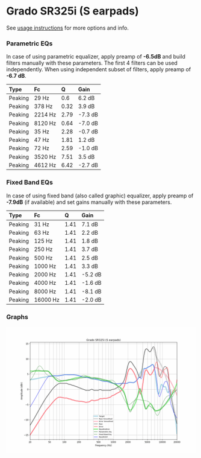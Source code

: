 # Grado SR325i (S earpads)
See [usage instructions](https://github.com/jaakkopasanen/AutoEq#usage) for more options and info.

### Parametric EQs
In case of using parametric equalizer, apply preamp of **-6.5dB** and build filters manually
with these parameters. The first 4 filters can be used independently.
When using independent subset of filters, apply preamp of **-6.7 dB**.

| Type    | Fc      |    Q | Gain    |
|:--------|:--------|:-----|:--------|
| Peaking | 29 Hz   | 0.6  | 6.2 dB  |
| Peaking | 378 Hz  | 0.32 | 3.9 dB  |
| Peaking | 2214 Hz | 2.79 | -7.3 dB |
| Peaking | 8120 Hz | 0.64 | -7.0 dB |
| Peaking | 35 Hz   | 2.28 | -0.7 dB |
| Peaking | 47 Hz   | 1.81 | 1.2 dB  |
| Peaking | 72 Hz   | 2.59 | -1.0 dB |
| Peaking | 3520 Hz | 7.51 | 3.5 dB  |
| Peaking | 4612 Hz | 6.42 | -2.7 dB |

### Fixed Band EQs
In case of using fixed band (also called graphic) equalizer, apply preamp of **-7.9dB**
(if available) and set gains manually with these parameters.

| Type    | Fc       |    Q | Gain    |
|:--------|:---------|:-----|:--------|
| Peaking | 31 Hz    | 1.41 | 7.1 dB  |
| Peaking | 63 Hz    | 1.41 | 2.2 dB  |
| Peaking | 125 Hz   | 1.41 | 1.8 dB  |
| Peaking | 250 Hz   | 1.41 | 3.7 dB  |
| Peaking | 500 Hz   | 1.41 | 2.5 dB  |
| Peaking | 1000 Hz  | 1.41 | 3.3 dB  |
| Peaking | 2000 Hz  | 1.41 | -5.2 dB |
| Peaking | 4000 Hz  | 1.41 | -1.6 dB |
| Peaking | 8000 Hz  | 1.41 | -8.1 dB |
| Peaking | 16000 Hz | 1.41 | -2.0 dB |

### Graphs
![](./Grado%20SR325i%20(S%20earpads).png)